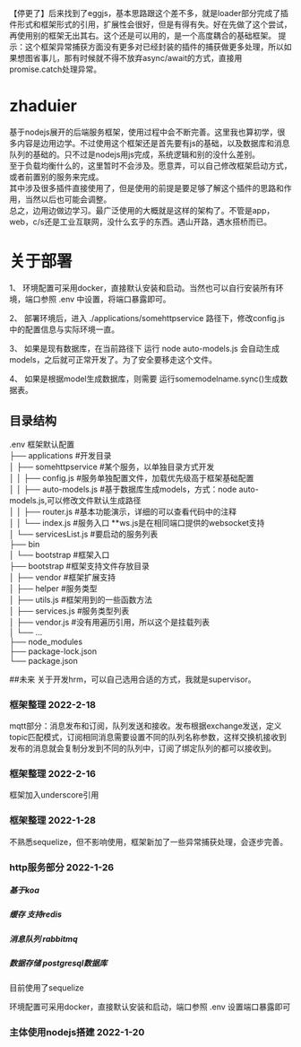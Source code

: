 【停更了】后来找到了eggjs，基本思路跟这个差不多，就是loader部分完成了插件形式和框架形式的引用，扩展性会很好，但是有得有失。好在先做了这个尝试，再使用别的框架无出其右。这个还是可以用的，是一个高度耦合的基础框架。
提示：这个框架异常捕获方面没有更多对已经封装的插件的捕获做更多处理，所以如果想图省事儿，那有时候就不得不放弃async/await的方式，直接用promise.catch处理异常。

# zhaduier
基于nodejs展开的后端服务框架，使用过程中会不断完善。这里我也算初学，很多内容是边用边学。不过使用这个框架还是首先要有js的基础，以及数据库和消息队列的基础的。只不过是nodejs用js完成，系统逻辑和别的没什么差别。  
至于负载均衡什么的，这里暂时不会涉及。愿意弄，可以自己修改框架启动方式，或者前置别的服务来完成。  
其中涉及很多插件直接使用了，但是使用的前提是要足够了解这个插件的思路和作用，当然以后也可能会调整。  
总之，边用边做边学习。最广泛使用的大概就是这样的架构了。不管是app，web，c/s还是工业互联网，没什么玄乎的东西。遇山开路，遇水搭桥而已。

# 关于部署
1、 环境配置可采用docker，直接默认安装和启动。当然也可以自行安装所有环境，端口参照 .env 中设置，将端口暴露即可。  

2、 部署环境后，进入 ./applications/somehttpservice 路径下，修改config.js中的配置信息与实际环境一直。  

3、 如果是现有数据库，在当前路径下 运行 node auto-models.js 会自动生成 models，之后就可正常开发了。为了安全要移走这个文件。   

4、 如果是根据model生成数据库，则需要 运行somemodelname.sync()生成数据表。  

## 目录结构
.env 框架默认配置  
├── applications #开发目录  
│   ├── somehttpservice #某个服务，以单独目录方式开发  
│   │   ├── config.js #服务单独配置文件，加载优先级高于框架基础配置  
│   │   ├── auto-models.js #基于数据库生成models，方式：node auto-models.js,可以修改文件默认生成路径  
│   │   ├── router.js #基本功能演示，详细的可以查看代码中的注释  
│   │   └── index.js #服务入口  **ws.js是在相同端口提供的websocket支持  
│   └── servicesList.js #要启动的服务列表  
├── bin  
│   └── bootstrap #框架入口  
├── bootstrap #框架支持文件存放目录  
│   ├── vendor #框架扩展支持  
│   ├── helper #服务类型  
│   ├── utils.js #框架用到的一些函数方法  
│   ├── services.js #服务类型列表  
│   ├── vendor.js #没有用遍历引用，所以这个是挂载列表  
│   └── ...  
├── node_modules  
├── package-lock.json  
└── package.json  

##未来
关于开发hrm，可以自己选用合适的方式，我就是supervisor。  


### 框架整理 2022-2-18
mqtt部分：消息发布和订阅，队列发送和接收。发布根据exchange发送，定义topic匹配模式，订阅相同消息需要设置不同的队列名称参数，这样交换机接收到发布的消息就会复制分发到不同的队列中，订阅了绑定队列的都可以接收到。
### 框架整理 2022-2-16
框架加入underscore引用
### 框架整理 2022-1-28
不熟悉sequelize，但不影响使用，框架新加了一些异常捕获处理，会逐步完善。

### http服务部分 2022-1-26
##### 基于koa
##### 缓存  支持redis
##### 消息队列  rabbitmq
##### 数据存储 postgresql数据库
目前使用了sequelize

环境配置可采用docker，直接默认安装和启动，端口参照 .env 设置端口暴露即可

### 主体使用nodejs搭建 2022-1-20
